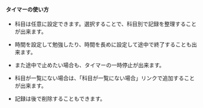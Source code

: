 #### タイマーの使い方
- 科目は任意に設定できます。選択することで、科目別で記録を整理することが出来ます。

- 時間を設定して勉強したり、時間を長めに設定して途中で終了することも出来ます。

- また途中で止めたい場合も、タイマーの一時停止が出来ます。

- 科目が一覧にない場合は、「科目が一覧にない場合」リンクで追加することが出来ます。

- 記録は後で削除することもできます。